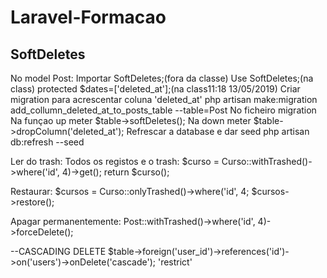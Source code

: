 # Laravel-Formacao
## SoftDeletes
No model Post:
	Importar SoftDeletes;(fora da classe)
	Use SoftDeletes;(na class)
	protected $dates=['deleted_at'];(na class11:18 13/05/2019)
Criar migration para acrescentar coluna 'deleted_at'
	php artisan make:migration add_collumn_deleted_at_to_posts_table --table=Post
No ficheiro migration
	Na funçao up meter $table->softDeletes();
	Na down meter $table->dropColumn('deleted_at');
Refrescar a database e dar seed
	php artisan db:refresh --seed


Ler do trash:
Todos os registos e o trash:
	$curso = Curso::withTrashed()->where('id', 4)->get();
	return $curso();

Restaurar:
	$cursos = Curso::onlyTrashed()->where('id', 4;
	$cursos->restore();

Apagar permanentemente:
Post::withTrashed()->where('id', 4)->forceDelete();


--CASCADING DELETE
$table->foreign('user_id')->references('id')->on('users')->onDelete('cascade');
								    'restrict' 
